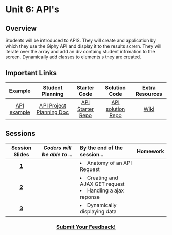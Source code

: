 # Unit 6: API's


## Overview
Students will be introduced to APIS. They will create and application by which they use the Giphy API and display it to the results scrern. They will iterate over the array and add an div containg student infrmation to the screen. Dynamically add classes to elements s they are created. 

## Important Links

| Example | Student Planning |  Starter Code | Solution Code  |  Extra Resources |
|:-------:|:-------:|:-------:|:-------:|:-------:|
|[API example](https://scriptedcurriculum.github.io/advanced_giphy_solution/)|[API Project Planning Doc](https://docs.google.com/document/d/1LJcfvOTUZHwjdjZMU-94r5tXVEYmhJjb6ExYJf0zSQ8/edit)|[API Starter Repo](https://github.com/ScriptEdcurriculum/advanced_giphy_startercode)|[API solution Repo](https://github.com/ScriptEdcurriculum/advanced_giphy_solution)|[Wiki](https://github.com/ScriptEdcurriculum/curriculum17-18/wiki/2:-Advanced)|

## Sessions 
|Session Slides|*Coders will be able to ...*|By the end of the session...|Homework|
|:-------:|-------|:-------|:-------|
|[**1**](https://docs.google.com/presentation/d/1G3Df8eYHATleI4NXpeascOawCNM8On4Tm_DWyo2ZxSw/edit#slide=id.g1e220fa94a_0_26)|  |<li> Anatomy of an API Request</li>||Add Styling|
|[**2**](https://docs.google.com/presentation/d/1G3Df8eYHATleI4NXpeascOawCNM8On4Tm_DWyo2ZxSw/edit#slide=id.g1f587f6424_5_5)|  |<li>Creating and AJAX GET request</li> <li>Handling a ajax reponse</li>||Work on Project|
|[**3**](https://docs.google.com/presentation/d/1G3Df8eYHATleI4NXpeascOawCNM8On4Tm_DWyo2ZxSw/edit#slide=id.g1e220fa94a_0_4)|  |<li>Dynamically displaying data</li> ||Submit Project|

<h3 align="center"><a href="https://docs.google.com/forms/d/e/1FAIpQLSdmoYjRk6tqJHI5Y1ELjOZ7tiYj58dmoIBEeUaXK5ciIdljIg/viewform">Submit Your Feedback!</a></h3>
